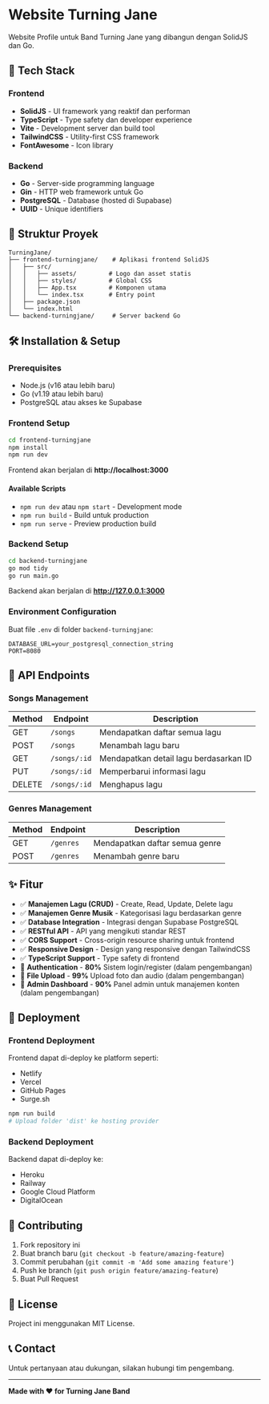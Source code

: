 # Website Turning Jane

Website Profile untuk Band Turning Jane yang dibangun dengan SolidJS dan Go.

## 🚀 Tech Stack

### Frontend
- **SolidJS** - UI framework yang reaktif dan performan
- **TypeScript** - Type safety dan developer experience
- **Vite** - Development server dan build tool
- **TailwindCSS** - Utility-first CSS framework
- **FontAwesome** - Icon library

### Backend
- **Go** - Server-side programming language
- **Gin** - HTTP web framework untuk Go
- **PostgreSQL** - Database (hosted di Supabase)
- **UUID** - Unique identifiers

## 📁 Struktur Proyek

```
TurningJane/
├── frontend-turningjane/    # Aplikasi frontend SolidJS 
│   ├── src/
│   │   ├── assets/         # Logo dan asset statis
│   │   ├── styles/         # Global CSS
│   │   ├── App.tsx         # Komponen utama
│   │   └── index.tsx       # Entry point
│   ├── package.json
│   └── index.html
└── backend-turningjane/     # Server backend Go
```

## 🛠️ Installation & Setup

### Prerequisites
- Node.js (v16 atau lebih baru)
- Go (v1.19 atau lebih baru)
- PostgreSQL atau akses ke Supabase

### Frontend Setup

```bash
cd frontend-turningjane
npm install
npm run dev
```

Frontend akan berjalan di **http://localhost:3000**

#### Available Scripts
- `npm run dev` atau `npm start` - Development mode
- `npm run build` - Build untuk production
- `npm run serve` - Preview production build

### Backend Setup

```bash
cd backend-turningjane
go mod tidy
go run main.go
```

Backend akan berjalan di **http://127.0.0.1:3000**

### Environment Configuration

Buat file `.env` di folder `backend-turningjane`:
```env
DATABASE_URL=your_postgresql_connection_string
PORT=8080
```

## 📡 API Endpoints

### Songs Management
| Method | Endpoint | Description |
|--------|----------|-------------|
| GET | `/songs` | Mendapatkan daftar semua lagu |
| POST | `/songs` | Menambah lagu baru |
| GET | `/songs/:id` | Mendapatkan detail lagu berdasarkan ID |
| PUT | `/songs/:id` | Memperbarui informasi lagu |
| DELETE | `/songs/:id` | Menghapus lagu |

### Genres Management
| Method | Endpoint | Description |
|--------|----------|-------------|
| GET | `/genres` | Mendapatkan daftar semua genre |
| POST | `/genres` | Menambah genre baru |

## ✨ Fitur

- ✅ **Manajemen Lagu (CRUD)** - Create, Read, Update, Delete lagu
- ✅ **Manajemen Genre Musik** - Kategorisasi lagu berdasarkan genre
- ✅ **Database Integration** - Integrasi dengan Supabase PostgreSQL
- ✅ **RESTful API** - API yang mengikuti standar REST
- ✅ **CORS Support** - Cross-origin resource sharing untuk frontend
- ✅ **Responsive Design** - Design yang responsive dengan TailwindCSS
- ✅ **TypeScript Support** - Type safety di frontend
- 🚧 **Authentication** - **80%** Sistem login/register (dalam pengembangan)
- 🚧 **File Upload** - **99%** Upload foto dan audio (dalam pengembangan)
- 🚧 **Admin Dashboard** - **90%** Panel admin untuk manajemen konten (dalam pengembangan)

## 🚀 Deployment

### Frontend Deployment
Frontend dapat di-deploy ke platform seperti:
- Netlify
- Vercel
- GitHub Pages
- Surge.sh

```bash
npm run build
# Upload folder 'dist' ke hosting provider
```

### Backend Deployment
Backend dapat di-deploy ke:
- Heroku
- Railway
- Google Cloud Platform
- DigitalOcean

## 🤝 Contributing

1. Fork repository ini
2. Buat branch baru (`git checkout -b feature/amazing-feature`)
3. Commit perubahan (`git commit -m 'Add some amazing feature'`)
4. Push ke branch (`git push origin feature/amazing-feature`)
5. Buat Pull Request

## 📝 License

Project ini menggunakan MIT License.

## 📞 Contact

Untuk pertanyaan atau dukungan, silakan hubungi tim pengembang.

---

**Made with ❤️ for Turning Jane Band**